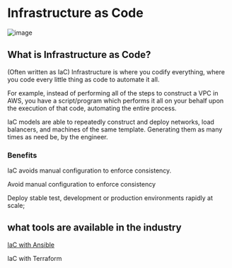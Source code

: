 # Infrastructure as Code

![image](https://user-images.githubusercontent.com/47668244/188830458-d1ac7a5c-b4c0-41ed-9fa6-095661ec689d.png)

## What is Infrastructure as Code?
(Often written as IaC) Infrastructure is where you codify everything, where you code every little thing as code to automate it all.

For example, instead of performing all of the steps to construct a VPC in AWS, you have a script/program which performs it all on your behalf upon the execution of that code, automating the entire process.

IaC models are able to repeatedly construct and deploy networks, load balancers, and machines of the same template. Generating them as many times as need be, by the engineer.

### Benefits

IaC avoids manual configuration to enforce consistency.

Avoid manual configuration to enforce consistency

Deploy stable test, development or production environments rapidly at scale;

## what tools are available in the industry

[IaC with Ansible](https://github.com/R-a-Moore/Infrastructue-as-Code/tree/main/Ansible)

IaC with Terraform
